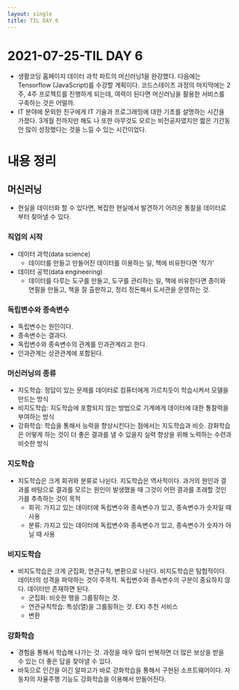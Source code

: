 ```yaml
---
layout: single
title: TIL DAY 6
---
```


# 2021-07-25-TIL DAY 6

- 생활코딩 홈페이지 데이터 과학 파트의 머신러닝1을 완강했다. 다음에는 Tensorflow (JavaScript)를 수강할 계획이다. 코드스테이츠 과정의 마지막에는 2주, 4주 프로젝트를 진행하게 되는데, 여력이 된다면 머신러닝을 활용한 서비스를 구축하는 것은 어떨까.
- IT 분야에 문외한 친구에게 IT 기술과 프로그래밍에 대한 기초를 설명하는 시간을 가졌다. 3개월 전까지만 해도 나 또한 아무것도 모르는 비전공자였지만 짧은 기간동안 많이 성장했다는 것을 느낄 수 있는 시간이었다.



# 내용 정리

## 머신러닝

- 현실을 데이터화 할 수 있다면, 복잡한 현실에서 발견하기 어려운 통찰을 데이터로부터 찾아낼 수 있다.

### 직업의 시작

- 데이터 과학(data science)
    - 데이터를 만들고 만들어진 데이터를 이용하는 일, 책에 비유한다면 '작가'
- 데이터 공학(data engineering)
    - 데이터를 다루는 도구를 만들고, 도구를 관리하는 일, 책에 비유한다면 종이와 연필을 만들고, 책을 잘 출판하고, 정리 정돈해서 도서관을 운영하는 것.

### 독립변수와 종속변수

- 독립변수는 원인이다.
- 종속변수는 결과다.
- 독립변수와 종속변수의 관계를 인과관계라고 한다.
- 인과관계는 상관관계에 포함된다.

### 머신러닝의 종류

- 지도학습: 정답이 있는 문제를 데이터로 컴퓨터에게 가르치듯이 학습시켜서 모델을 만드는 방식
- 비지도학습: 지도학습에 포함되지 않는 방법으로 기계에게 데이터에 대한 통찰력을 부여하는 방식
- 강화학습: 학습을 통해서 능력을 향상시킨다는 점에서는 지도학습과 비슷. 강화학습은 어떻게 하는 것이 더 좋은 결과를 낼 수 있을지 실력 향상을 위해 노력하는 수련과 비슷한 방식

### 지도학습

- 지도학습은 크게 회귀와 분류로 나뉜다. 지도학습은 역사적이다. 과거의 원인과 결과를 바탕으로 결과를 모르는 원인이 발생했을 때 그것이 어떤 결과를 초래할 것인가를 추측하는 것이 목적
    - 회귀: 가지고 있는 데이터에 독립변수와 종속변수가 있고, 종속변수가 숫자일 때 사용
    - 분류: 가지고 있는 데이터에 독립변수와 종속변수가 있고, 종속변수가 숫자가 아닐 때 사용

### 비지도학습

- 비지도학습은 크게 군집화, 연관규칙, 변환으로 나뉜다. 비지도학습은 탐험적이다. 데이터의 성격을 파악하는 것이 주목적. 독립변수와 종속변수의 구분이 중요하지 않다. 데이터만 존재하면 된다.
    - 군집화: 비슷한 행을 그룹핑하는 것.
    - 연관규칙학습: 특성(열)을 그룹핑하는 것. EX) 추천 서비스
    - 변환

### 강화학습

- 경험을 통해서 학습해 나가는 것. 과정을 매우 많이 반복하면 더 많은 보상을 받을 수 있는 더 좋은 답을 찾아낼 수 있다.
- 바둑으로 인간을 이긴 알파고가 바로 강화학습을 통해서 구현된 소프트웨어이다. 자동차의 자율주행 기능도 강화학습을 이용해서 만들어진다.
